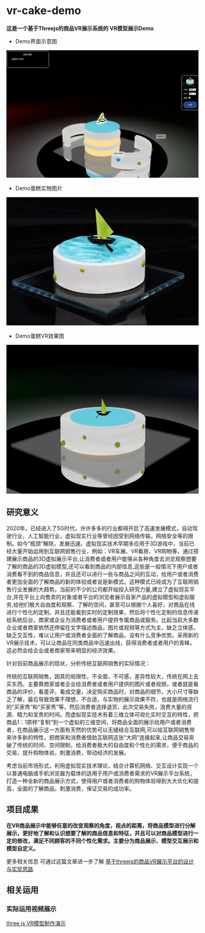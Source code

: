 # vr-cake-demo

**这是一个基于Threejs的商品VR展示系统的 VR模型展示Demo**
- Demo界面示意图

![Demo 示意图](./img/vr-cake-demo.png)
- Demo蛋糕实物图片

![蛋糕实物](./img/weilan.jpg)

- Demo蛋糕VR效果图

![蛋糕3D效果](./img/weilan_3D.png)


## 研究意义

2020年，已经进入了5G时代，许许多多的行业都得开启了高速发展模式，自动驾驶行业，人工智能行业，虚拟现实行业等曾经因受到网络传输，网络安全等的限制。如今“瓶颈”解除，发展迅速。虚拟现实技术早期多应用于3D游戏中，当前已经大量开始运用到互联网销售行业，例如：VR车展、VR看房、VR购物等，通过搭建展示商品的3D虚拟展示平台,让消费者或者用户能够从各种角度去浏览观察想要了解的商品的3D虚拟模型,还可以看到商品的内部信息,这些是一般情况下用户或者消费看不到的商品信息，并且还可以进行一些与商品之间的互动，给用户或者消费者更加全面的了解商品的新的体验或者说是新模式。这种模式已经成为了互联网销售行业发展的大趋势。当前的不少的公司都开始投入研究力量,建立了虚拟现实平台,并在平台上向售卖的对象或者平台的浏览者展示自家产品的虚拟模型和虚拟服务,给他们极大自由度和观察、了解的空间，甚至可以根据个人喜好，对商品在线进行个性化的定制，并且还能看到实时的定制效果，然后将个性化定制的信息传递给系统后台，商家或企业为消费者或者用户提供专属商品或服务。比起当前大多数企业或者商家依然还停留在文字描述商品，图片或视频等方式为主，缺乏立体感，缺乏交互性，难以让用户或消费者全面的了解商品，没有什么竞争优势。采用新的VR展示技术，可以让商品在同类商品中迅速出线，获得消费者或者用户的青睐。这必然会给企业或者商家带来明显的经济效果。

针对目前商品展示的现状，分析传统互联网销售的实际情况：

传统的互联网销售，因其的局限性，不全面，不可感，差异性较大，传统在网上去买东西，主要靠商家或者企业给消费者或者用户提供的图片或者视频，或者就是看商品的评价，看差评，看成交量，决定购买商品时，对商品的细节，大小尺寸等缺乏了解，最后导致效果不理想，不合适，与实物的展示效果不符，也就是网络流行的“买家秀”和“买家秀”等，然后消费者选择退货，此次交易失败，浪费大量的资源、精力和宝贵的时间。而虚拟现实技术有着三维立体可视化实时交互的特性，把商品1：1原样“复制”到一个虚拟的三维空间，将商品全面的展示给用户或者消费者，在商品展示这一方面有天然的优势可以无缝结合互联网,可以给互联网销售带来许多新的特性，把商家和消费者借助互联网这张“大网”连接起来,让商品交易突破了传统的时间、空间限制，给消费者极大的自由度和个性化的需求，便于商品的交易，提升购物体验，刺激消费，带动经济的发展。

考虑当前市场形式，利用虚拟现实技术理论，结合计算机网络、交互设计实现一个以普通电脑或手机浏览器为载体的适用于用户或消费者需求的VR展示平台系统，打造一种全新的商品展示方式，使得用户或者消费者的购物体验得到大大优化和提高，全面的了解商品，刺激消费，保证交易的成功率。

## 项目成果

**在VR商品展示中能够任意的改变观察的角度，视点的距离，将商品模型进行分解展示，更好地了解和认识想要了解的商品信息和特征，并且可以对商品模型进行一定的修改，满足不同顾客的不同个性化需求。主要分为商品展示、模型交互展示和模型自定义。**


更多相关信息 可通过这篇文章进一步了解 [基于threejs的商品VR展示平台的设计与实现思路](https://fivecc.blog.csdn.net/article/details/125626101)

## 相关运用

### 实际运用视频展示

[three.js VR模型制作演示](//player.bilibili.com/player.html?aid=513009253&bvid=BV1A3411A7Rr&cid=764773931&page=1)



